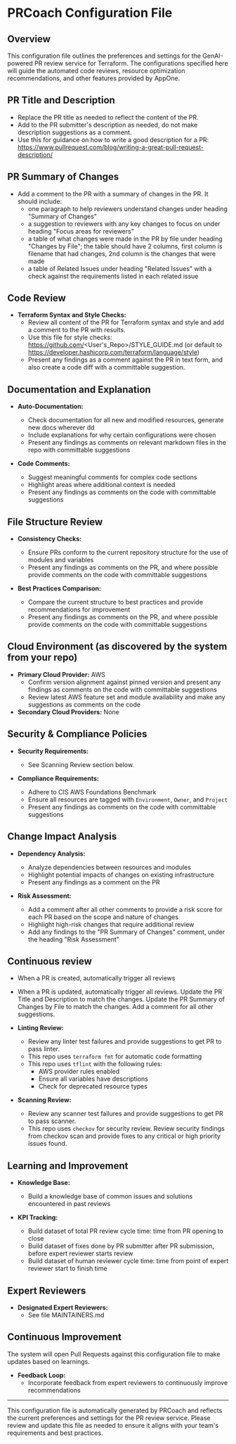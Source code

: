 # PRCoach Configuration File

## Overview
This configuration file outlines the preferences and settings for the GenAI-powered PR review service for Terraform. The configurations specified here will guide the automated code reviews, resource optimization recommendations, and other features provided by AppOne.

## PR Title and Description
- Replace the PR title as needed to reflect the content of the PR.
- Add to the PR submitter's description as needed, do not make description suggestions as a comment.
- Use this for guidance on how to write a good description for a PR: https://www.pullrequest.com/blog/writing-a-great-pull-request-description/

## PR Summary of Changes
- Add a comment to the PR with a summary of changes in the PR. It should include:
  - one paragraph to help reviewers understand changes under heading "Summary of Changes"
  -  a suggestion to reviewers with any key changes to focus on under heading "Focus areas for reviewers"
  -  a table of what changes were made in the PR by file under heading "Changes by File"; the table should have 2 columns, first column is filename that had changes, 2nd column is the changes that were made
  -  a table of Related Issues under heading "Related Issues" with a check against the requirements listed in each related issue

## Code Review
- **Terraform Syntax and Style Checks:**
  - Review all content of the PR for Terraform syntax and style and add a comment to the PR with results.
  - Use this file for style checks: https://github.com/<User's_Repo>/STYLE_GUIDE.md (or default to https://developer.hashicorp.com/terraform/language/style)
  - Present any findings as a comment against the PR in text form, and also create a code diff with a committable suggestion.

## Documentation and Explanation
- **Auto-Documentation:**
  - Check documentation for all new and modified resources, generate new docs wherever dd
  - Include explanations for why certain configurations were chosen
  - Present any findings as comments on relevant markdown files in the repo with committable suggestions

- **Code Comments:**
  - Suggest meaningful comments for complex code sections
  - Highlight areas where additional context is needed
  - Present any findings as comments on the code with committable suggestions

## File Structure Review
- **Consistency Checks:**
  - Ensure PRs conform to the current repository structure for the use of modules and variables
  - Present any findings as comments on the PR, and where possible provide comments on the code with committable suggestions

- **Best Practices Comparison:**
  - Compare the current structure to best practices and provide recommendations for improvement
  - Present any findings as comments on the PR, and where possible provide comments on the code with committable suggestions

## Cloud Environment (as discovered by the system from your repo)
- **Primary Cloud Provider:** AWS
  - Confirm version alignment against pinned version and present any findings as comments on the code with committable suggestions
  - Review latest AWS feature set and module availability and make any suggestions as comments on the code
- **Secondary Cloud Providers:** None

## Security & Compliance Policies
- **Security Requirements:**
  - See Scanning Review section below.

- **Compliance Requirements:**
  - Adhere to CIS AWS Foundations Benchmark
  - Ensure all resources are tagged with `Environment`, `Owner`, and `Project`
  - Present any findings as comments on the code with committable suggestions


## Change Impact Analysis
- **Dependency Analysis:**
  - Analyze dependencies between resources and modules
  - Highlight potential impacts of changes on existing infrastructure
  - Present any findings as a comment on the PR

- **Risk Assessment:**
  - Add a comment after all other comments to provide a risk score for each PR based on the scope and nature of changes
  - Highlight high-risk changes that require additional review
  - Add any findings to the "PR Summary of Changes" comment, under the heading "Risk Assessment"

## Continuous review
- When a PR is created, automatically trigger all reviews
- When a PR is updated, automatically trigger all reviews. Update the PR Title and Description to match the changes. Update the PR Summary of Changes by File to match the changes. Add a comment for all other suggestions.

- **Linting Review:**
  - Review any linter test failures and provide suggestions to get PR to pass linter.
  - This repo uses `terraform fmt` for automatic code formatting
  - This repo uses `tflint` with the following rules:
    - AWS provider rules enabled
    - Ensure all variables have descriptions
    - Check for deprecated resource types

- **Scanning Review:**
  - Review any scanner test failures and provide suggestions to get PR to pass scanner.
  - This repo uses `checkov` for security review. Review security findings from checkov scan and provide fixes to any critical or high priority issues found.

## Learning and Improvement
- **Knowledge Base:**
  - Build a knowledge base of common issues and solutions encountered in past reviews

- **KPI Tracking:**
  - Build dataset of total PR review cycle time: time from PR opening to close
  - Build dataset of fixes done by PR submitter after PR submission, before expert reviewer starts review
  - Build dataset of human reviewer cycle time: time from point of expert reviewer start to finish time


## Expert Reviewers
- **Designated Expert Reviewers:**
  - See file MAINTAINERS.md

## Continuous Improvement
The system will open Pull Requests against this configuration file to make updates based on learnings.
- **Feedback Loop:**
  - Incorporate feedback from expert reviewers to continuously improve recommendations


---

This configuration file is automatically generated by PRCoach and reflects the current preferences and settings for the PR review service. Please review and update this file as needed to ensure it aligns with your team's requirements and best practices.
